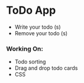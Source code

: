 # ToDo App
- Write your todo (s) <br>
- Remove your todo (s)

### Working On:
- Todo sorting
- Drag and drop todo cards
- CSS
